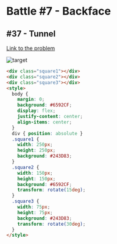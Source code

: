 # Battle #7 - Backface

## #37 - Tunnel

[Link to the problem](https://cssbattle.dev/play/37)

![target](https://cssbattle.dev/targets/37.png)


```html
<div class="square1"></div>
<div class="square2"></div>
<div class="square3"></div>
<style>
  body {
    margin: 0;
    background: #6592CF;
    display: flex;
    justify-content: center;
    align-items: center;
  }
  div { position: absolute }
  .square1 {
    width: 250px;
    height: 250px;
    background: #243D83;
  }
  .square2 {
    width: 150px;
    height: 150px;
    background: #6592CF;
    transform: rotate(15deg);
  }
  .square3 {
    width: 75px;
    height: 75px;
    background: #243D83;
    transform: rotate(30deg);
  }
</style>

```
